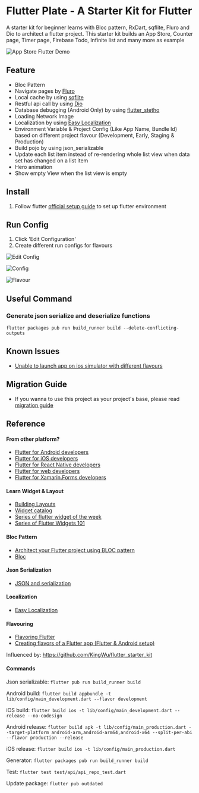 # Flutter Plate - A Starter Kit for Flutter

A starter kit for beginner learns with Bloc pattern, RxDart, sqflite, Fluro and Dio to architect a flutter project. This starter kit builds an App Store, Counter page, Timer page, Firebase Todo, Infinite list and many more as example

![App Store Flutter Demo](https://i.ibb.co/FsyWhpY/ezgif-3-5dbb34baf658.gif)

## Feature
- Bloc Pattern
- Navigate pages by [Fluro](https://github.com/theyakka/fluro)
- Local cache by using [sqflite](https://github.com/tekartik/sqflite)
- Restful api call by using [Dio](https://github.com/flutterchina/dio)
- Database debugging (Android Only) by using [flutter_stetho](https://github.com/brianegan/flutter_stetho)
- Loading Network Image
- Localization by using [Easy Localization](https://pub.dev/packages/easy_localization)
- Environment Variable & Project Config (Like App Name, Bundle Id) based on different project flavour (Development, Early, Staging & Production)
- Build pojo by using json_serializable
- Update each list item instead of re-rendering whole list view when data set has changed on a list item
- Hero animation
- Show empty View when the list view is empty

## Install

1. Follow flutter [official setup guide](https://flutter.io/docs/get-started/install) to set up flutter environment

## Run Config
1. Click 'Edit Configuration'
2. Create different run configs for flavours

![Edit Config](https://i.ibb.co/sbkgnmN/Screen-Shot-2019-01-13-at-7-28-44-PM.png)

![Config](https://i.ibb.co/tqPgMVz/Screen-Shot-2019-01-13-at-7-52-38-PM.png)

![Flavour](https://i.ibb.co/hCP2QJ1/Screen-Shot-2019-01-13-at-7-40-16-PM.png)


## Useful Command
### Generate json serialize and deserialize functions

```
flutter packages pub run build_runner build --delete-conflicting-outputs
```

## Known Issues
- [Unable to launch app on ios simulator with different flavours](https://github.com/flutter/flutter/issues/21335)

## Migration Guide
- If you wanna to use this project as your project's base, please read
  [migration guide](https://github.com/KingWu/flutter_starter_kit/wiki/Migration-Guide)


## Reference

#### From other platform?
- [Flutter for Android developers](https://flutter.io/docs/get-started/flutter-for/android-devs)
- [Flutter for iOS developers](https://flutter.io/docs/get-started/flutter-for/ios-devs)
- [Flutter for React Native developers](https://flutter.io/docs/get-started/flutter-for/react-native-devs)
- [Flutter for web developers](https://flutter.io/docs/get-started/flutter-for/web-devs)
- [Flutter for Xamarin.Forms developers](https://flutter.io/docs/get-started/flutter-for/xamarin-forms-devs)

#### Learn Widget & Layout
- [Building Layouts](https://flutter.io/docs/development/ui/layout)
- [Widget catalog](https://flutter.io/docs/development/ui/widgets)
- [Series of flutter widget of the week](https://www.youtube.com/playlist?list=PLOU2XLYxmsIL0pH0zWe_ZOHgGhZ7UasUE)
- [Series of Flutter Widgets 101](https://www.youtube.com/playlist?list=PLOU2XLYxmsIJyiwUPCou_OVTpRIn_8UMd)


#### Bloc Pattern
- [Architect your Flutter project using BLOC pattern](https://medium.com/flutterpub/architecting-your-flutter-project-bd04e144a8f1)
- [Bloc](https://felangel.github.io/bloc/#/)

#### Json Serialization
- [JSON and serialization](https://flutter.io/docs/development/data-and-backend/json)

#### Localization
- [Easy Localization](https://pub.dev/packages/easy_localization)

#### Flavouring
- [Flavoring Flutter](https://medium.com/@salvatoregiordanoo/flavoring-flutter-392aaa875f36)
- [Creating flavors of a Flutter app (Flutter & Android setup)](http://cogitas.net/creating-flavors-of-a-flutter-app/)

Influenced by: https://github.com/KingWu/flutter_starter_kit

#### Commands
Json serializable: 
`flutter pub run build_runner build`

Android build: 
`flutter build appbundle -t lib/config/main_development.dart --flavor development`

iOS build: 
`flutter build ios -t lib/config/main_development.dart --release --no-codesign`

Android release:
`flutter build apk -t lib/config/main_production.dart --target-platform android-arm,android-arm64,android-x64 --split-per-abi --flavor production --release`

iOS release: 
`flutter build ios -t lib/config/main_production.dart`

Generator: 
`flutter packages pub run build_runner build`

Test: 
`flutter test test/api/api_repo_test.dart`

Update package: 
`flutter pub outdated`